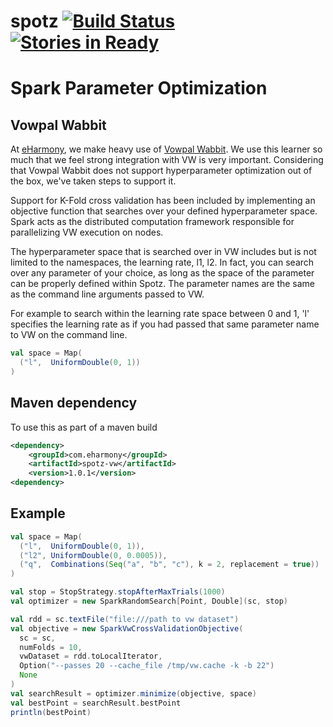 # spotz [![Build Status](https://travis-ci.org/eHarmony/spotz.svg?branch=master)](https://travis-ci.org/eHarmony/spotz) [![Stories in Ready](https://badge.waffle.io/eHarmony/spotz.png?label=ready&title=Ready)](https://waffle.io/eHarmony/spotz) #
# Spark Parameter Optimization

## Vowpal Wabbit
At [eHarmony](http://www.eharmony.com), we make heavy use of
[Vowpal Wabbit](https://github.com/JohnLangford/vowpal_wabbit/wiki).
We use this learner so much that we feel strong integration with VW is very
important.  Considering that Vowpal Wabbit does not support hyperparameter
optimization out of the box, we've taken steps to support it.

Support for K-Fold cross validation has been included by implementing
an objective function that searches over your defined hyperparameter
space.  Spark acts as the distributed computation framework responsible
for parallelizing VW execution on nodes.

The hyperparameter space that is searched over in VW includes but is not
limited to the namespaces, the learning rate, l1, l2.  In fact, you
can search over any parameter of your choice, as long as the space
of the parameter can be properly defined within Spotz.  The parameter
names are the same as the command line arguments passed to VW.

For example to search within the learning rate space between 0 and 1, 'l'
specifies the learning rate as if you had passed that same parameter name
to VW on the command line.

```scala
val space = Map(
  ("l",  UniformDouble(0, 1))
)
```

## Maven dependency

To use this as part of a maven build

```xml
<dependency>
    <groupId>com.eharmony</groupId>
    <artifactId>spotz-vw</artifactId>
    <version>1.0.1</version>
<dependency>
```

## Example

```scala
val space = Map(
  ("l",  UniformDouble(0, 1)),
  ("l2", UniformDouble(0, 0.0005)),
  ("q",  Combinations(Seq("a", "b", "c"), k = 2, replacement = true))
)

val stop = StopStrategy.stopAfterMaxTrials(1000)
val optimizer = new SparkRandomSearch[Point, Double](sc, stop)

val rdd = sc.textFile("file:///path to vw dataset")
val objective = new SparkVwCrossValidationObjective(
  sc = sc,
  numFolds = 10,
  vwDataset = rdd.toLocalIterator,
  Option("--passes 20 --cache_file /tmp/vw.cache -k -b 22")
  None
)
val searchResult = optimizer.minimize(objective, space)
val bestPoint = searchResult.bestPoint
println(bestPoint)
```

